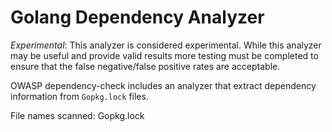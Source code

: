 Golang Dependency Analyzer
==============

*Experimental*: This analyzer is considered experimental. While this analyzer may 
be useful and provide valid results more testing must be completed to ensure that
the false negative/false positive rates are acceptable. 

OWASP dependency-check includes an analyzer that extract dependency information 
from `Gopkg.lock` files.

File names scanned: Gopkg.lock


